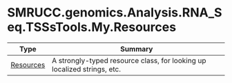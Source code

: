 ﻿
# SMRUCC.genomics.Analysis.RNA_Seq.TSSsTools.My.Resources

|Type|Summary|
|----|-------|
|[Resources](./Resources.md)|A strongly-typed resource class, for looking up localized strings, etc.|

